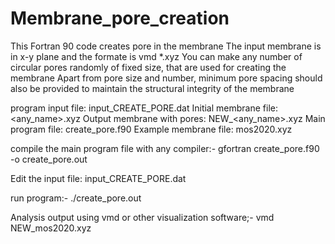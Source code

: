 # Membrane_pore_creation
This Fortran 90 code creates pore in the membrane
The input membrane is in x-y plane and the formate is vmd *.xyz
You can make any number of circular pores randomly of fixed size, that are used for creating the membrane
Apart from pore size and number, minimum pore spacing should also be provided to maintain the structural integrity of the membrane

program input file: input_CREATE_PORE.dat
Initial membrane file:  <any_name>.xyz
Output membrane with pores: NEW_<any_name>.xyz
Main program file: create_pore.f90
Example membrane file: mos2020.xyz

compile the main program file with any compiler:-
gfortran create_pore.f90 -o create_pore.out

Edit the input file: input_CREATE_PORE.dat

run program:-
./create_pore.out

Analysis output using vmd or other visualization software;-
vmd NEW_mos2020.xyz
